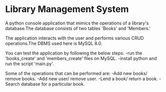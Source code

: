 # Library Management System
A python console application that mimics the operations of a library's database.The database consists of two tables 'Books' and 'Members.'

The application interacts with the user and performs various CRUD operations.The DBMS used here is MySQL 8.0.

You can test the application by following the below steps:
-run the 'books_create' and 'members_create' files on MySQL.
-install python and run the script 'main.py'.

Some of the operations that can be performed are:
 -Add new books/ remove books. 
 -Add new user/ remove user.
 -Lend a book/ return a book.
 -Search database for a particular book.
